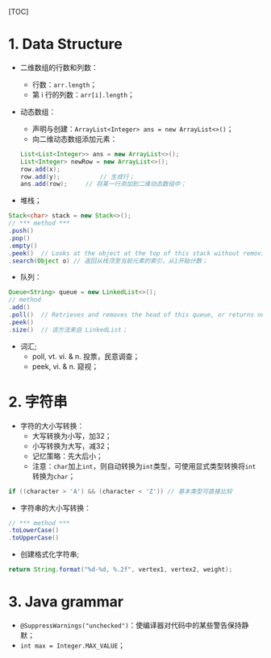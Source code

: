 [TOC]

# 1. Data Structure

- 二维数组的行数和列数：

  - 行数：`arr.length`；
  - 第 i 行的列数：`arr[i].length`；

- 动态数组：

  - 声明与创建：`ArrayList<Integer> ans = new ArrayList<>()`；
  - 向二维动态数组添加元素：

  ```java
  List<List<Integer>> ans = new ArrayList<>();
  List<Integer> newRow = new ArrayList<>();
  row.add(x);
  row.add(y);			// 生成行；
  ans.add(row);		// 将某一行添加到二维动态数组中；
  ```

  

- 堆栈；

```java
Stack<char> stack = new Stack<>();
// *** method ***
.push()
.pop()
.empty()
.peek()  // Looks at the object at the top of this stack without removing it from the stack.   
.search(Object o) // 返回从栈顶至当前元素的索引，从1开始计数；    
```

- 队列：

```java
Queue<String> queue = new LinkedList<>();
// method
.add()
.poll()	 // Retrieves and removes the head of this queue, or returns null if this queue is empty.  
.peek()  
.size()  // 该方法来自 LinkedList；
```

- 词汇;
  - poll, vt. vi. & n. 投票，民意调查；
  - peek, vi. & n. 窥视；

# 2. 字符串

- 字符的大小写转换：
  - 大写转换为小写，加32；
  - 小写转换为大写，减32；
  - 记忆策略：先大后小；
  - 注意：`char`加上`int`，则自动转换为`int`类型，可使用显式类型转换将`int`转换为`char`；

```java
if ((character > 'A') && (character < 'Z')) // 基本类型可直接比较
```

- 字符串的大小写转换：

```java
// *** method ***
.toLowerCase()
.toUpperCase()    
```

- 创建格式化字符串;

```java
return String.format("%d-%d, %.2f", vertex1, vertex2, weight);
```



# 3. Java grammar

- `@SuppressWarnings("unchecked")`：使编译器对代码中的某些警告保持静默；
- `int max = Integer.MAX_VALUE`；